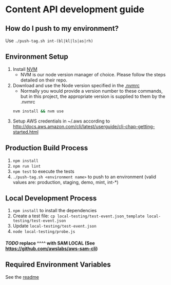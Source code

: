# Content API development guide

## How do I push to my environment?
Use `./push-tag.sh int-(bl|kl|ls|as|rh)`

## Environment Setup
1. Install [NVM](https://github.com/creationix/nvm)
      * NVM is our node version manager of choice. Please follow the steps detailed on their repo.
1. Download and use the Node version specified in the [.nvmrc](https://github.com/USSBA/sba-gov-katana/blob/master/.nvmrc#L1)
   * Normally you would provide a version number to these commands, but in this project, the appropriate version is supplied to them by the .nvmrc
    ```sh
    nvm install && nvm use
    ```
1. Setup AWS credentials in ~/.aws according to http://docs.aws.amazon.com/cli/latest/userguide/cli-chap-getting-started.html

## Production Build Process
1. `npm install`
1. `npm run lint`
1. `npm test` to execute the tests
1. `./push-tag.sh <environment name>` to push to an environment (valid values are: production, staging, demo, mint, int-*)

## Local Development Process 
1. `npm install` to install the dependencies
1. Create a test file: `cp local-testing/test-event.json_template local-testing/test-event.json`
1. Update `local-testing/test-event.json`
1. `node local-testing/probe.js` 
#### *TODO* replace ^^^^ with SAM LOCAL (See https://github.com/awslabs/aws-sam-cli)

## Required Environment Variables
See the [readme](README.md)
